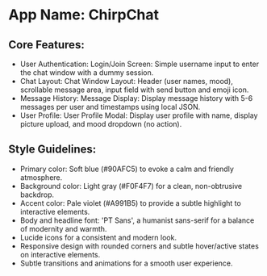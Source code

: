 # **App Name**: ChirpChat

## Core Features:

- User Authentication: Login/Join Screen: Simple username input to enter the chat window with a dummy session.
- Chat Layout: Chat Window Layout: Header (user names, mood), scrollable message area, input field with send button and emoji icon.
- Message History: Message Display: Display message history with 5-6 messages per user and timestamps using local JSON.
- User Profile: User Profile Modal: Display user profile with name, display picture upload, and mood dropdown (no action).

## Style Guidelines:

- Primary color: Soft blue (#90AFC5) to evoke a calm and friendly atmosphere.
- Background color: Light gray (#F0F4F7) for a clean, non-obtrusive backdrop.
- Accent color: Pale violet (#A991B5) to provide a subtle highlight to interactive elements.
- Body and headline font: 'PT Sans', a humanist sans-serif for a balance of modernity and warmth.
- Lucide icons for a consistent and modern look.
- Responsive design with rounded corners and subtle hover/active states on interactive elements.
- Subtle transitions and animations for a smooth user experience.